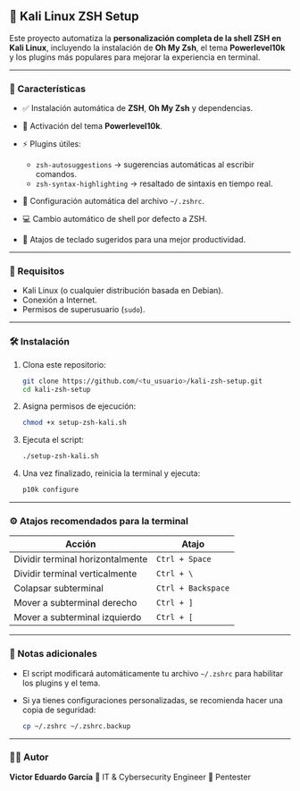 ## 🐚 Kali Linux ZSH Setup

Este proyecto automatiza la **personalización completa de la shell ZSH en Kali Linux**, incluyendo la instalación de **Oh My Zsh**, el tema **Powerlevel10k** y los plugins más populares para mejorar la experiencia en terminal.

---

### 🚀 Características

* ✅ Instalación automática de **ZSH**, **Oh My Zsh** y dependencias.
* 🎨 Activación del tema **Powerlevel10k**.
* ⚡ Plugins útiles:

  * `zsh-autosuggestions` → sugerencias automáticas al escribir comandos.
  * `zsh-syntax-highlighting` → resaltado de sintaxis en tiempo real.
* 🔧 Configuración automática del archivo `~/.zshrc`.
* 💻 Cambio automático de shell por defecto a ZSH.
* 🔑 Atajos de teclado sugeridos para una mejor productividad.

---

### 🧩 Requisitos

* Kali Linux (o cualquier distribución basada en Debian).
* Conexión a Internet.
* Permisos de superusuario (`sudo`).

---

### 🛠️ Instalación

1. Clona este repositorio:

   ```bash
   git clone https://github.com/<tu_usuario>/kali-zsh-setup.git
   cd kali-zsh-setup
   ```

2. Asigna permisos de ejecución:

   ```bash
   chmod +x setup-zsh-kali.sh
   ```

3. Ejecuta el script:

   ```bash
   ./setup-zsh-kali.sh
   ```

4. Una vez finalizado, reinicia la terminal y ejecuta:

   ```bash
   p10k configure
   ```

---

### ⚙️ Atajos recomendados para la terminal

| Acción                           | Atajo              |
| -------------------------------- | ------------------ |
| Dividir terminal horizontalmente | `Ctrl + Space`     |
| Dividir terminal verticalmente   | `Ctrl + \`         |
| Colapsar subterminal             | `Ctrl + Backspace` |
| Mover a subterminal derecho      | `Ctrl + ]`         |
| Mover a subterminal izquierdo    | `Ctrl + [`         |

---

### 🧠 Notas adicionales

* El script modificará automáticamente tu archivo `~/.zshrc` para habilitar los plugins y el tema.
* Si ya tienes configuraciones personalizadas, se recomienda hacer una copia de seguridad:

  ```bash
  cp ~/.zshrc ~/.zshrc.backup
  ```

---

### 🧑‍💻 Autor

**Victor Eduardo García**
🔹 IT & Cybersecurity Engineer
🔹 Pentester
